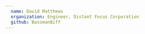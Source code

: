```yaml
---
  name: David Matthews
  organization: Engineer, Distant Focus Corporation
  github: BassmanBiff
---
```

